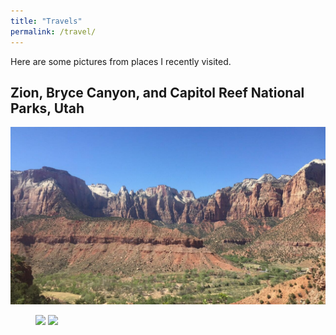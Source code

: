 ```yaml
---
title: "Travels"
permalink: /travel/
---
```


Here are some pictures from places I recently visited.

## Zion, Bryce Canyon, and Capitol Reef National Parks, Utah

<img src="/images/travel/IMG_1310.jpg">

<figure class="half">
    <a href="/images/travel/IMG_3415.jpg"><img src="/images/travel/IMG_3415.jpg"></a>
    <a href="/images/travel/IMG_3528.jpg"><img src="/images/travel/IMG_3528.jpg"></a>
</figure>